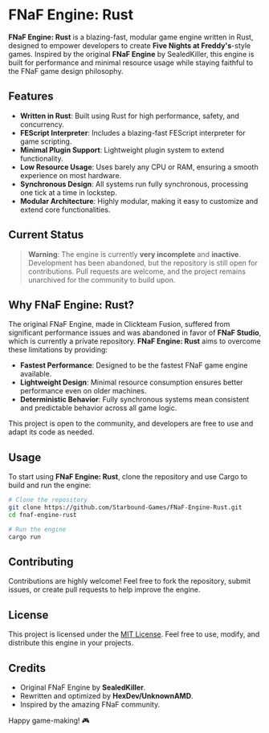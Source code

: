 # FNaF Engine: Rust

**FNaF Engine: Rust** is a blazing-fast, modular game engine written in Rust, designed to empower developers to create **Five Nights at Freddy's**-style games. Inspired by the original **FNaF Engine** by SealedKiller, this engine is built for performance and minimal resource usage while staying faithful to the FNaF game design philosophy.


## Features

- **Written in Rust**: Built using Rust for high performance, safety, and concurrency.
- **FEScript Interpreter**: Includes a blazing-fast FEScript interpreter for game scripting.
- **Minimal Plugin Support**: Lightweight plugin system to extend functionality.
- **Low Resource Usage**: Uses barely any CPU or RAM, ensuring a smooth experience on most hardware.
- **Synchronous Design**: All systems run fully synchronous, processing one tick at a time in lockstep.
- **Modular Architecture**: Highly modular, making it easy to customize and extend core functionalities.


## Current Status

> **Warning**: The engine is currently **very incomplete** and **inactive**. Development has been abandoned, but the repository is still open for contributions. Pull requests are welcome, and the project remains unarchived for the community to build upon.


## Why FNaF Engine: Rust?

The original FNaF Engine, made in Clickteam Fusion, suffered from significant performance issues and was abandoned in favor of **FNaF Studio**, which is currently a private repository. **FNaF Engine: Rust** aims to overcome these limitations by providing:

- **Fastest Performance**: Designed to be the fastest FNaF game engine available.
- **Lightweight Design**: Minimal resource consumption ensures better performance even on older machines.
- **Deterministic Behavior**: Fully synchronous systems mean consistent and predictable behavior across all game logic.

This project is open to the community, and developers are free to use and adapt its code as needed.


## Usage

To start using **FNaF Engine: Rust**, clone the repository and use Cargo to build and run the engine:

```bash
# Clone the repository
git clone https://github.com/Starbound-Games/FNaF-Engine-Rust.git
cd fnaf-engine-rust

# Run the engine
cargo run
```


## Contributing

Contributions are highly welcome! Feel free to fork the repository, submit issues, or create pull requests to help improve the engine.


## License

This project is licensed under the [MIT License](./LICENSE). Feel free to use, modify, and distribute this engine in your projects.


## Credits

- Original FNaF Engine by **SealedKiller**.
- Rewritten and optimized by **HexDev/UnknownAMD**.
- Inspired by the amazing FNaF community.


Happy game-making! 🎮

